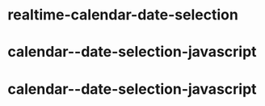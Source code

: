 # realtime-calendar-date-selection
# calendar--date-selection-javascript
# calendar--date-selection-javascript
